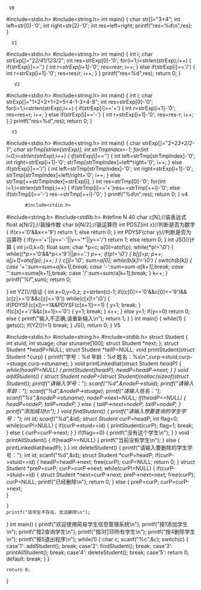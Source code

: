      V0
#include<stdio.h>
#include<string.h>
int main()
{
	char str[]="3+4";
	int left=str[0]-'0';
	int right=str[2]-'0';
	int res=left+right;
	printf("res=%d\n",res);
}
     
     
     
      V1           
#include<stdio.h> 
#include<string.h>
int main()
{
	int i; 
	char strExp[]="2*2/4*1/1*2*3/2";
	int res=strExp[0]-'0';
	for(i=1;i<strlen(strExp);i++)
	{
		if(strExp[i]=='*')
		{
			int r=strExp[i+1]-'0';
			res=res*r;
			i++;
		}
		else if(strExp[i]=='/')
		{
			int r=strExp[i+1]-'0';
			res=res/r;
			i++;
		}
	}
	printf("res=%d",res);
	return 0;
}

       V2
#include<stdio.h> 
#include<string.h>
int main()
{
	int i; 
	char strExp[]="1+2+2+1+2+5+4-1-3+4-8";
	int res=strExp[0]-'0';
	for(i=1;i<strlen(strExp);i++)
	{
		if(strExp[i]=='+')
		{
			int r=strExp[i+1]-'0';
			res=res+r;
			i++;
		}
		else if(strExp[i]=='-')
		{
			int r=strExp[i+1]-'0';
			res=res-r;
			i++;
		}
	}
	printf("res=%d",res);
	return 0;
}


      V3
#include<stdio.h>
#include<string.h>
int main()
{
	char strExp[]="2+2*3+2/2-1";
	char strTmp[strlen(strExp)];
	int strTmpIndex=-1;
	for(int i=0;i<strlen(strExp);i++)
	{
		if(strExp[i]=='*')
		{
			int left=strTmp[strTmpIndex]-'0';
			int right=strExp[i+1]-'0';
			strTmp[strTmpIndex]=left*right+'0';
			i++; 
		}
		else if(strExp[i]=='/')
		{
			int left=strTmp[strTmpIndex]-'0';
			int right=strExp[i+1]-'0';
			strTmp[strTmpIndex]=left/right+'0';
			i++; 
		}
		else strTmp[++strTmpIndex]=strExp[i];
	}
	int res=strTmp[0]-'0';
	for(int i=1;i<strlen(strTmp);i++)
	{
		if(strTmp[i]=='+')res+=strTmp[++i]-'0';
		else if(strTmp[i]=='-')
		res-=strTmp[++i]-'0'; 
	}
	printf("%d\n",res);
	return 0;
}
               v4
	       
	       #include<stdio.h>
#include<string.h>
#include<stdlib.h>
#define N 40
char c[N];//装表达式 
float a[N/2];//装操作数 
char b[N/2];//装运算符 
int PDSZ(int x)//判断是否为数字 
{
	if(x>='0'&&x<='9')
		return 1;
	else
		return 0;
} 
int PDYSF(char y)//判断是否为运算符 
{
	if(y=='+'||y=='-'||y=='*'||y=='/')
		return 1;
	else
		return 0;
}
int JS()//计算
{
	int j=0,k=0;
	float sum;
	char *p=c;
	a[0]=atof(p);
	while(*p!='\0')
	{
		while((*p>='0'&&*p<='9')||*p=='.')
			p++;
		if(p!='\0')
		{
			b[j]=*p;
			p++;
			a[j+1]=atof(p);
			j++;
		}
	}
	c[j]='\0';
	sum=a[0];
	while(b[k]!='\0')
	{ 
		switch(b[k]) 
		{
			case '+':sum=sum+a[k+1];break;
			case '-':sum=sum-a[k+1];break;
			case '*':sum=sum*a[k+1];break;
			case '/':sum=sum/a[k+1];break;
		} 
		k++;
	}
	printf("%f",sum);
	return 0;
	
}
int YZ()//验证 
{
	int x=0,y=0,z;
	z=strlen(c)-1;
	if((c[0]>='0'&&c[0]<='9')&&(c[z]>='0'&&c[z]<='9'))
		while(c[x]!='\0')
		{
			if(PDYSF(c[x])==1&&PDYSF(c[x+1])==1)
			{
				y=1;
				break;
			}
			if(c[x]=='/'&&c[x+1]=='0')
			{
				y=1;
				break;
			}
			x++;
		}
	else
		y=1;
	if(y==0)
		return 0;
	else
	{
		printf("输入不正确,请重新输入\n");
		return 1;
	}
}
int main()
{
	while(1)
	{	
		gets(c);
		if(YZ()!=1)
			break;
	}
	JS();
	return 0;
}
                                                     V5
						 
						 
#include<stdio.h>
#include<string.h>
#include<stdlib.h>
struct Student
{
	int stuid;
	int stuage;
	char stuname[100];
	struct Student *next;
};
struct Student *headP=NULL;
struct Student *tailP=NULL;
void printStudent(struct Student *curp)
{
	printf("学号：%d  年龄：%d  姓名：%s\n",curp->stuid,curp->stuage,curp->stuname);
}
void printLinkedliat(struct Student *headP)
{
	while(headP!=NULL)
	{
		printStudent(headP);
		headP=headP->next;
	}
}
void addStudent()
{
	struct Student *nodeP=(struct Student*)malloc(sizeof(struct Student));
	printf("请输入学号：");
	scanf("%d",&nodeP->stuid);
	printf("请输入年龄：");
	scanf("%d",&nodeP->stuage);
	printf("请输入姓名：");
	scanf("%s",&nodeP->stuname);
	nodeP->next=NULL;
	if(headP==NULL)
	{
		headP=nodeP;
		tailP=nodeP;
	}
	else
	{
		tailP->next=nodeP;
		tailP=nodeP;
	}
	printf("添加成功\n");
}
void findStudent()
{
	printf("请输入想要查询的学生学号：");
	int id;
	scanf("%d",&id);
	struct Student* curP=headP;
	int flag=0;
	while(curP!=NULL)
	{
		if(curP->stuid==id)
		{
			printStudent(curP);
			flag=1;
			break;
		}
		else
		{
			curP=curP->next;
		}
	}
	if(flag==0)
	{
		printf("没有这个学生\n");
	}
}
void printAllStudent()
{
	if(headP==NULL)
	{
		printf("当前没有学生\n");
	}
	else
	{
		printLinkedliat(headP);
	}
}
int deleteStudent()
{
	printf("请输入要删除的学生学号：");
	int id;
	scanf("%d",&id);
	struct Student *curP=headP;
	if(curP->stuid==id)
	{
		headP=headP->next;
		free(curP);
		curP=NULL;
		return 0;
	}
	struct Student *preP=curP;
	curP=curP->next;
	while(curP!=NULL)
	{
		if(curP->stuid==id)
		{
			struct Student *next=curP->next;
			preP->next=next;
			free(curP);
			curP=NULL;
			printf("已经删除\n");
			return 0;
		}
		else
		{
			preP=curP;
			curP=curP->next;	
		}	
		
	}
	printf("该学生不存在，无法删除\n");
}
int main()
{
	printf("欢迎使用简易学生信息管理系统\n");
	printf("按1添加学生\n");
	printf("按2查询学生\n");
	printf("按3打印所有学生\n");
	printf("按4删除学生\n");
	printf("按5退出程序\n");
	while(1)
	{
		char c;
		scanf("%c",&c);
		switch(c)
		{
		case'1':
			addStudent();
			break;
		case'2':
			findStudent();
			break;
		case'3':
			printAllStudent();
			break;
		case'4':
			deleteStudent();
			break;
		case'5':
			return 0;
		default:
			break;
		}
	}

	return 0;
}

	       
	       
